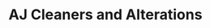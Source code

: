 ---
title: "AJ Cleaners and Alterations"
url: /campbell/aj-cleaners-and-alterations/
shop: Wäscherei
---